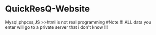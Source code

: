 # QuickResQ-Website
Mysql,phpcss,JS >>html is not real programming 
#Note:!!! ALL data you enter will go to a private server that i don't know !!!
